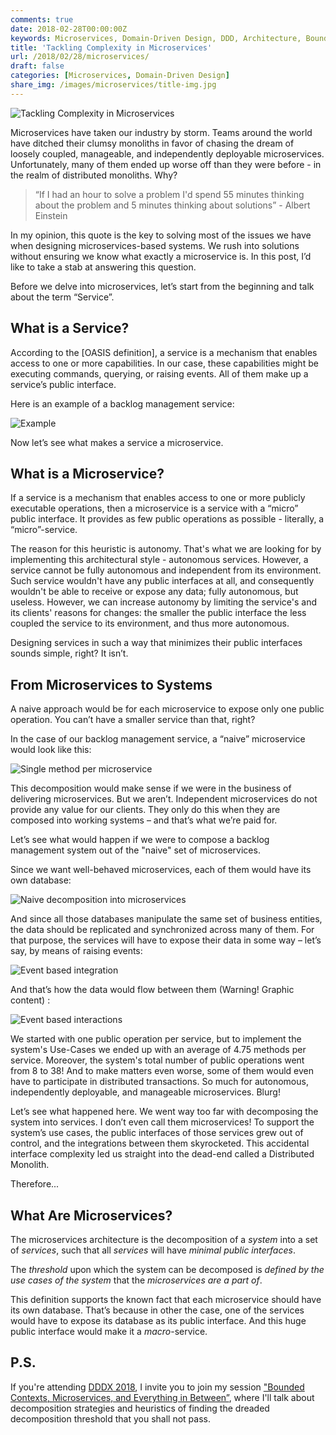 ```yaml
---
comments: true
date: 2018-02-28T00:00:00Z
keywords: Microservices, Domain-Driven Design, DDD, Architecture, Bounded Contexts, Decomposition, Distributed Systems, Definition
title: 'Tackling Complexity in Microservices'
url: /2018/02/28/microservices/
draft: false
categories: [Microservices, Domain-Driven Design]
share_img: /images/microservices/title-img.jpg
---
```


<img src="/images/microservices/title-img.jpg" alt="Tackling Complexity in Microservices" />

Microservices have taken our industry by storm. Teams around the world have ditched their clumsy monoliths in favor of chasing the dream of loosely coupled, manageable, and independently deployable microservices. Unfortunately, many of them ended up worse off than they were before - in the realm of distributed monoliths. Why?

> “If I had an hour to solve a problem I'd spend 55 minutes thinking about  the problem and 5 minutes thinking about solutions” - Albert Einstein

In my opinion, this quote is the key to solving most of the issues we have when designing microservices-based systems. We rush into solutions without ensuring we know what exactly a microservice is. In this post, I’d like to take a stab at answering this question. 

<!--more-->

Before we delve into microservices, let’s start from the beginning and talk about the term “Service”.

## What is a Service?

According to the [OASIS definition], a service is a mechanism that enables access to one or more capabilities. In our case, these capabilities might be executing commands, querying, or raising events. All of them make up a service’s public interface.

Here is an example of a backlog management service:

<img src="/images/microservices/backlog-service.png" alt="Example" />

Now let’s see what makes a service a microservice.

## What is a Microservice?
If a service is a mechanism that enables access to one or more publicly executable operations, then a microservice is a service with a “micro” public interface. It provides as few public operations as possible - literally, a “micro”-service.

The reason for this heuristic is autonomy. That's what we are looking for by implementing this architectural style - autonomous services. However, a service cannot be fully autonomous and independent from its environment. Such service wouldn't have any public interfaces at all, and consequently wouldn't be able to receive or expose any data; fully autonomous, but useless. However, we can increase autonomy by limiting the service's and its clients' reasons for changes: the smaller the public interface the less coupled the service to its environment, and thus more autonomous.

Designing services in such a way that minimizes their public interfaces sounds simple, right? It isn’t.

## From Microservices to Systems
A naive approach would be for each microservice to expose only one public operation. You can’t have a smaller service than that, right?

In the case of our backlog management service, a “naive” microservice would look like this:

<img src="/images/microservices/single-method.png" alt="Single method per microservice" />

This decomposition would make sense if we were in the business of delivering microservices. But we aren’t. Independent microservices do not provide any value for our clients. They only do this when they are composed into working systems – and that’s what we’re paid for. 

Let’s see what would happen if we were to compose a backlog management system out of the "naive" set of microservices.

Since we want well-behaved microservices, each of them would have its own database:

<img src="/images/microservices/naive.png" alt="Naive decomposition into microservices" />

And since all those databases manipulate the same set of business entities, the data should be replicated and synchronized across many of them. For that purpose, the services will have to expose their data in some way – let’s say, by means of raising events:

<img src="/images/microservices/events.png" alt="Event based integration" />

And that’s how the data would flow between them (Warning! Graphic content) :

<img src="/images/microservices/interactions.png" alt="Event based interactions" />

We started with one public operation per service, but to implement the system's Use-Cases we ended up with an average of 4.75 methods per service. Moreover, the system's total number of public operations went from 8 to 38! And to make matters even worse, some of them would even have to participate in distributed transactions. So much for autonomous, independently deployable, and manageable microservices. Blurg!

Let’s see what happened here. We went way too far with decomposing the system into services. I don’t even call them microservices! To support the system’s use cases, the public interfaces of those services grew out of control, and the integrations between them skyrocketed. This accidental interface complexity led us straight into the dead-end called a Distributed Monolith.

Therefore...

## What Are Microservices?
The microservices architecture is the decomposition of a *system* into a set of *services*, such that all *services* will have *minimal public interfaces*.

The *threshold* upon which the system can be decomposed is *defined by the use cases of the system* that the *microservices are a part of*.

This definition supports the known fact that each microservice should have its own database. That’s because in other the case, one of the services would have to expose its database as its public interface. And this huge public interface would make it a *macro*-service.

## P.S.
If you're attending [DDDX 2018](https://skillsmatter.com/conferences/9396-ddd-exchange-2018), I invite you to join my session ["Bounded Contexts, Microservices, and Everything in Between”](https://skillsmatter.com/conferences/9396-ddd-exchange-2018#program), where I'll talk about decomposition strategies and heuristics of finding the dreaded decomposition threshold that you shall not pass.
